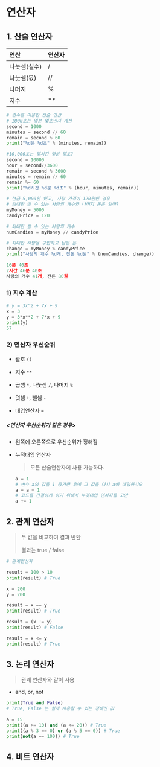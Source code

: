 # 연산자

## 1. 산술 연산자	

| 연산         | 연산자 |
| :----------- | ------ |
| 나눗셈(실수) | /      |
| 나눗셈(몫)   | //     |
| 나머지       | %      |
| 지수         | **     |

```python
# 변수를 이용한 산술 연산
# 1000초는 몇분 몇초인지 계산
second = 1000
minutes = second // 60
remain = second % 60
print("%d분 %d초" % (minutes, remain))

#10,000초는 몇시간 몇분 몇초?
second = 10000
hour = second//3600
remain = second % 3600
minutes = remain // 60
remain %= 60
print("%d시간 %d분 %d초" % (hour, minutes, remain))

# 현금 5,000원 있고, 사탕 가격이 120원인 경우
# 최대한 살 수 있는 사탕의 개수와 나머지 돈은 얼마?
myMoney = 5000
candyPrice = 120

# 최대한 살 수 있는 사탕의 개수
numCandies = myMoney // candyPrice

# 최대한 사탕을 구입하고 남은 돈
change = myMoney % candyPrice
print("사탕의 개수 %d개, 잔돈 %d원" % (numCandies, change))

16분 40초
2시간 46분 40초
사탕의 개수 41개, 잔돈 80원
```

### 1) 지수 계산

```python
# y = 3x^2 + 7x + 9
x = 3
y = 3*x**2 + 7*x + 9
print(y)
57
```

### 2) 연산자 우선순위

* 괄호 `()`

* 지수 `**`

* 곱셈 `*`, 나눗셈 `/`, 나머지 `%`

* 덧셈 `+`, 뺄셈 `-`

* 대입연산자 `=`

##### <연산자 우선순위가 같은 경우>

* 왼쪽에 오른쪽으로 우선순위가 정해짐

* 누적대입 연산자

  > 모든 산술연산자에 사용 가능하다.

  ```python
  a = 1
  # 변수 a의 값을 1 증가한 후에 그 값을 다시 a에 대입하시오
  a = a + 1
  # 코드를 간결하게 하기 위해서 누겆대입 연사자를 고안
  a += 1
  ```

  

## 2. 관계 연산자

> 두 값을 비교하여 결과 반환
>
> 결과는 true / false

```python
# 관계연산자

result = 100 > 10
print(result) # True

x = 200
y = 200

result = x == y
print(result) # True

result = (x != y)
print(result) # False

result = x <= y
print(result) # True
```



## 3. 논리 연산자

> 관계 연산자와 같이 사용

* and, or, not

```python
print(True and False) 
# True, False 는 실제 사용할 수 있는 정해진 값

a = 15
print((a >= 10) and (a <= 20)) # True
print((a % 3 == 0) or (a % 5 == 0)) # True
print(not(a == 100)) # True
```



## 4. 비트 연산자

